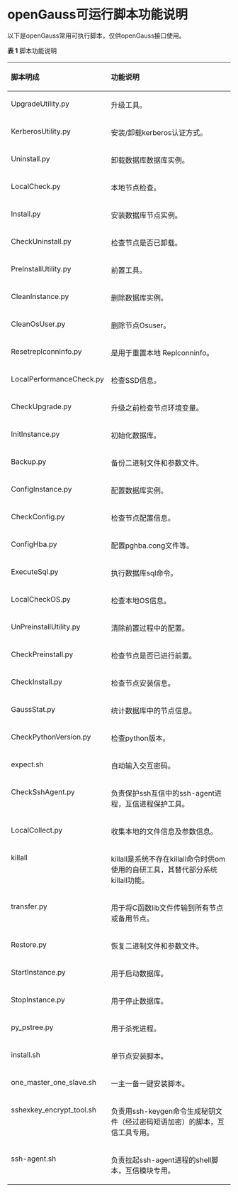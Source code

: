 # openGauss可运行脚本功能说明

以下是openGauss常用可执行脚本，仅供openGauss接口使用。

**表 1**  脚本功能说明

<a name="table885801545614"></a>
<table><thead align="left"><tr id="row108591015155615"><th class="cellrowborder" valign="top" width="28.17%" id="mcps1.2.3.1.1"><p id="p14859191510565"><a name="p14859191510565"></a><a name="p14859191510565"></a>脚本明成</p>
</th>
<th class="cellrowborder" valign="top" width="71.83%" id="mcps1.2.3.1.2"><p id="p178593153569"><a name="p178593153569"></a><a name="p178593153569"></a>功能说明</p>
</th>
</tr>
</thead>
<tbody><tr id="row185911515618"><td class="cellrowborder" valign="top" width="28.17%" headers="mcps1.2.3.1.1 "><p id="p1285919159567"><a name="p1285919159567"></a><a name="p1285919159567"></a>UpgradeUtility.py</p>
</td>
<td class="cellrowborder" valign="top" width="71.83%" headers="mcps1.2.3.1.2 "><p id="p18859121512566"><a name="p18859121512566"></a><a name="p18859121512566"></a>升级工具。</p>
</td>
</tr>
<tr id="row88592015165616"><td class="cellrowborder" valign="top" width="28.17%" headers="mcps1.2.3.1.1 "><p id="p15041394508"><a name="p15041394508"></a><a name="p15041394508"></a>KerberosUtility.py</p>
</td>
<td class="cellrowborder" valign="top" width="71.83%" headers="mcps1.2.3.1.2 "><p id="p385921518569"><a name="p385921518569"></a><a name="p385921518569"></a>安装/卸载kerberos认证方式。</p>
</td>
</tr>
<tr id="row148591515135616"><td class="cellrowborder" valign="top" width="28.17%" headers="mcps1.2.3.1.1 "><p id="p10859715145616"><a name="p10859715145616"></a><a name="p10859715145616"></a>Uninstall.py</p>
</td>
<td class="cellrowborder" valign="top" width="71.83%" headers="mcps1.2.3.1.2 "><p id="p386071505617"><a name="p386071505617"></a><a name="p386071505617"></a>卸载数据库数据库实例。</p>
</td>
</tr>
<tr id="row2860201519569"><td class="cellrowborder" valign="top" width="28.17%" headers="mcps1.2.3.1.1 "><p id="p4137712135019"><a name="p4137712135019"></a><a name="p4137712135019"></a>LocalCheck.py</p>
</td>
<td class="cellrowborder" valign="top" width="71.83%" headers="mcps1.2.3.1.2 "><p id="p2860111585620"><a name="p2860111585620"></a><a name="p2860111585620"></a>本地节点检查。</p>
</td>
</tr>
<tr id="row4860191555611"><td class="cellrowborder" valign="top" width="28.17%" headers="mcps1.2.3.1.1 "><p id="p15216111510506"><a name="p15216111510506"></a><a name="p15216111510506"></a>Install.py</p>
</td>
<td class="cellrowborder" valign="top" width="71.83%" headers="mcps1.2.3.1.2 "><p id="p286091517566"><a name="p286091517566"></a><a name="p286091517566"></a>安装数据库节点实例。</p>
</td>
</tr>
<tr id="row4860181511566"><td class="cellrowborder" valign="top" width="28.17%" headers="mcps1.2.3.1.1 "><p id="p1614065664517"><a name="p1614065664517"></a><a name="p1614065664517"></a>CheckUninstall.py</p>
</td>
<td class="cellrowborder" valign="top" width="71.83%" headers="mcps1.2.3.1.2 "><p id="p111411156124512"><a name="p111411156124512"></a><a name="p111411156124512"></a>检查节点是否已卸载。</p>
</td>
</tr>
<tr id="row3860161575619"><td class="cellrowborder" valign="top" width="28.17%" headers="mcps1.2.3.1.1 "><p id="p38613150565"><a name="p38613150565"></a><a name="p38613150565"></a>PreInstallUtility.py</p>
</td>
<td class="cellrowborder" valign="top" width="71.83%" headers="mcps1.2.3.1.2 "><p id="p1430274613192"><a name="p1430274613192"></a><a name="p1430274613192"></a>前置工具。</p>
</td>
</tr>
<tr id="row19861161565619"><td class="cellrowborder" valign="top" width="28.17%" headers="mcps1.2.3.1.1 "><p id="p65611504483"><a name="p65611504483"></a><a name="p65611504483"></a>CleanInstance.py</p>
</td>
<td class="cellrowborder" valign="top" width="71.83%" headers="mcps1.2.3.1.2 "><p id="p586116157567"><a name="p586116157567"></a><a name="p586116157567"></a>删除数据库实例。</p>
</td>
</tr>
<tr id="row148616151568"><td class="cellrowborder" valign="top" width="28.17%" headers="mcps1.2.3.1.1 "><p id="p44229547486"><a name="p44229547486"></a><a name="p44229547486"></a>CleanOsUser.py</p>
</td>
<td class="cellrowborder" valign="top" width="71.83%" headers="mcps1.2.3.1.2 "><p id="p168611915165610"><a name="p168611915165610"></a><a name="p168611915165610"></a>删除节点Osuser。</p>
</td>
</tr>
<tr id="row4861121535611"><td class="cellrowborder" valign="top" width="28.17%" headers="mcps1.2.3.1.1 "><p id="p586113156561"><a name="p586113156561"></a><a name="p586113156561"></a>Resetreplconninfo.py</p>
</td>
<td class="cellrowborder" valign="top" width="71.83%" headers="mcps1.2.3.1.2 "><p id="p1086191518561"><a name="p1086191518561"></a><a name="p1086191518561"></a>是用于重置本地 Replconninfo。</p>
</td>
</tr>
<tr id="row18861615155615"><td class="cellrowborder" valign="top" width="28.17%" headers="mcps1.2.3.1.1 "><p id="p168612151566"><a name="p168612151566"></a><a name="p168612151566"></a>LocalPerformanceCheck.py</p>
</td>
<td class="cellrowborder" valign="top" width="71.83%" headers="mcps1.2.3.1.2 "><p id="p11861161514566"><a name="p11861161514566"></a><a name="p11861161514566"></a>检查SSD信息。</p>
</td>
</tr>
<tr id="row486191525613"><td class="cellrowborder" valign="top" width="28.17%" headers="mcps1.2.3.1.1 "><p id="p1386110151560"><a name="p1386110151560"></a><a name="p1386110151560"></a>CheckUpgrade.py</p>
</td>
<td class="cellrowborder" valign="top" width="71.83%" headers="mcps1.2.3.1.2 "><p id="p28611415155610"><a name="p28611415155610"></a><a name="p28611415155610"></a>升级之前检查节点环境变量。</p>
</td>
</tr>
<tr id="row19861201513568"><td class="cellrowborder" valign="top" width="28.17%" headers="mcps1.2.3.1.1 "><p id="p486281517563"><a name="p486281517563"></a><a name="p486281517563"></a>InitInstance.py</p>
</td>
<td class="cellrowborder" valign="top" width="71.83%" headers="mcps1.2.3.1.2 "><p id="p28621215185610"><a name="p28621215185610"></a><a name="p28621215185610"></a>初始化数据库。</p>
</td>
</tr>
<tr id="row1986217157569"><td class="cellrowborder" valign="top" width="28.17%" headers="mcps1.2.3.1.1 "><p id="p11862015195614"><a name="p11862015195614"></a><a name="p11862015195614"></a>Backup.py</p>
</td>
<td class="cellrowborder" valign="top" width="71.83%" headers="mcps1.2.3.1.2 "><p id="p286211155566"><a name="p286211155566"></a><a name="p286211155566"></a>备份二进制文件和参数文件。</p>
</td>
</tr>
<tr id="row15862115105611"><td class="cellrowborder" valign="top" width="28.17%" headers="mcps1.2.3.1.1 "><p id="p78622015125611"><a name="p78622015125611"></a><a name="p78622015125611"></a>ConfigInstance.py</p>
</td>
<td class="cellrowborder" valign="top" width="71.83%" headers="mcps1.2.3.1.2 "><p id="p1527104819480"><a name="p1527104819480"></a><a name="p1527104819480"></a>配置数据库实例。</p>
</td>
</tr>
<tr id="row128621815135610"><td class="cellrowborder" valign="top" width="28.17%" headers="mcps1.2.3.1.1 "><p id="p3862515185615"><a name="p3862515185615"></a><a name="p3862515185615"></a>CheckConfig.py</p>
</td>
<td class="cellrowborder" valign="top" width="71.83%" headers="mcps1.2.3.1.2 "><p id="p0143629122314"><a name="p0143629122314"></a><a name="p0143629122314"></a>检查节点配置信息。</p>
</td>
</tr>
<tr id="row686241515569"><td class="cellrowborder" valign="top" width="28.17%" headers="mcps1.2.3.1.1 "><p id="p68621815175611"><a name="p68621815175611"></a><a name="p68621815175611"></a>ConfigHba.py</p>
</td>
<td class="cellrowborder" valign="top" width="71.83%" headers="mcps1.2.3.1.2 "><p id="p1373744194816"><a name="p1373744194816"></a><a name="p1373744194816"></a>配置pghba.cong文件等。</p>
</td>
</tr>
<tr id="row178621415165614"><td class="cellrowborder" valign="top" width="28.17%" headers="mcps1.2.3.1.1 "><p id="p198622154562"><a name="p198622154562"></a><a name="p198622154562"></a>ExecuteSql.py</p>
</td>
<td class="cellrowborder" valign="top" width="71.83%" headers="mcps1.2.3.1.2 "><p id="p5862111515562"><a name="p5862111515562"></a><a name="p5862111515562"></a>执行数据库sql命令。</p>
</td>
</tr>
<tr id="row6862191515562"><td class="cellrowborder" valign="top" width="28.17%" headers="mcps1.2.3.1.1 "><p id="p1786271511562"><a name="p1786271511562"></a><a name="p1786271511562"></a>LocalCheckOS.py</p>
</td>
<td class="cellrowborder" valign="top" width="71.83%" headers="mcps1.2.3.1.2 "><p id="p782611615011"><a name="p782611615011"></a><a name="p782611615011"></a>检查本地OS信息。</p>
</td>
</tr>
<tr id="row14863111515561"><td class="cellrowborder" valign="top" width="28.17%" headers="mcps1.2.3.1.1 "><p id="p19863915105612"><a name="p19863915105612"></a><a name="p19863915105612"></a>UnPreinstallUtility.py</p>
</td>
<td class="cellrowborder" valign="top" width="71.83%" headers="mcps1.2.3.1.2 "><p id="p1425194015517"><a name="p1425194015517"></a><a name="p1425194015517"></a>清除前置过程中的配置。</p>
</td>
</tr>
<tr id="row15863161510567"><td class="cellrowborder" valign="top" width="28.17%" headers="mcps1.2.3.1.1 "><p id="p1863121545613"><a name="p1863121545613"></a><a name="p1863121545613"></a>CheckPreinstall.py</p>
</td>
<td class="cellrowborder" valign="top" width="71.83%" headers="mcps1.2.3.1.2 "><p id="p1786313157563"><a name="p1786313157563"></a><a name="p1786313157563"></a>检查节点是否已进行前置。</p>
</td>
</tr>
<tr id="row78631415125610"><td class="cellrowborder" valign="top" width="28.17%" headers="mcps1.2.3.1.1 "><p id="p8863315185610"><a name="p8863315185610"></a><a name="p8863315185610"></a>CheckInstall.py</p>
</td>
<td class="cellrowborder" valign="top" width="71.83%" headers="mcps1.2.3.1.2 "><p id="p929729154711"><a name="p929729154711"></a><a name="p929729154711"></a>检查节点安装信息。</p>
</td>
</tr>
<tr id="row16863131517561"><td class="cellrowborder" valign="top" width="28.17%" headers="mcps1.2.3.1.1 "><p id="p19863815195613"><a name="p19863815195613"></a><a name="p19863815195613"></a>GaussStat.py</p>
</td>
<td class="cellrowborder" valign="top" width="71.83%" headers="mcps1.2.3.1.2 "><p id="p11322101713466"><a name="p11322101713466"></a><a name="p11322101713466"></a>统计数据库中的节点信息。</p>
</td>
</tr>
<tr id="row8863141545617"><td class="cellrowborder" valign="top" width="28.17%" headers="mcps1.2.3.1.1 "><p id="p3863515105611"><a name="p3863515105611"></a><a name="p3863515105611"></a>CheckPythonVersion.py</p>
</td>
<td class="cellrowborder" valign="top" width="71.83%" headers="mcps1.2.3.1.2 "><p id="p18631815105615"><a name="p18631815105615"></a><a name="p18631815105615"></a>检查python版本。</p>
</td>
</tr>
<tr id="row486316157562"><td class="cellrowborder" valign="top" width="28.17%" headers="mcps1.2.3.1.1 "><p id="p118636154566"><a name="p118636154566"></a><a name="p118636154566"></a>expect.sh</p>
</td>
<td class="cellrowborder" valign="top" width="71.83%" headers="mcps1.2.3.1.2 "><p id="p8863315175611"><a name="p8863315175611"></a><a name="p8863315175611"></a>自动输入交互密码。</p>
</td>
</tr>
<tr id="row11863181515620"><td class="cellrowborder" valign="top" width="28.17%" headers="mcps1.2.3.1.1 "><p id="p1086319156564"><a name="p1086319156564"></a><a name="p1086319156564"></a>CheckSshAgent.py</p>
</td>
<td class="cellrowborder" valign="top" width="71.83%" headers="mcps1.2.3.1.2 "><p id="p3864181585620"><a name="p3864181585620"></a><a name="p3864181585620"></a>负责保护ssh互信中的ssh-agent进程，互信进程保护工具。</p>
</td>
</tr>
<tr id="row086401515617"><td class="cellrowborder" valign="top" width="28.17%" headers="mcps1.2.3.1.1 "><p id="p886412151564"><a name="p886412151564"></a><a name="p886412151564"></a>LocalCollect.py</p>
</td>
<td class="cellrowborder" valign="top" width="71.83%" headers="mcps1.2.3.1.2 "><p id="p18649157569"><a name="p18649157569"></a><a name="p18649157569"></a>收集本地的文件信息及参数信息。</p>
</td>
</tr>
<tr id="row1086417156569"><td class="cellrowborder" valign="top" width="28.17%" headers="mcps1.2.3.1.1 "><p id="p188641115185619"><a name="p188641115185619"></a><a name="p188641115185619"></a>killall</p>
</td>
<td class="cellrowborder" valign="top" width="71.83%" headers="mcps1.2.3.1.2 "><p id="p128644153563"><a name="p128644153563"></a><a name="p128644153563"></a><span>killall是</span><span>系统不存在killall命令时供om使用的自研工具，其替代部分系统killall功能</span>。</p>
</td>
</tr>
<tr id="row786421525615"><td class="cellrowborder" valign="top" width="28.17%" headers="mcps1.2.3.1.1 "><p id="p178641153564"><a name="p178641153564"></a><a name="p178641153564"></a>transfer.py</p>
</td>
<td class="cellrowborder" valign="top" width="71.83%" headers="mcps1.2.3.1.2 "><p id="p12864181520561"><a name="p12864181520561"></a><a name="p12864181520561"></a>用于将C函数lib文件传输到所有节点或备用节点。</p>
</td>
</tr>
<tr id="row286411515618"><td class="cellrowborder" valign="top" width="28.17%" headers="mcps1.2.3.1.1 "><p id="p208641415155619"><a name="p208641415155619"></a><a name="p208641415155619"></a>Restore.py</p>
</td>
<td class="cellrowborder" valign="top" width="71.83%" headers="mcps1.2.3.1.2 "><p id="p286412156560"><a name="p286412156560"></a><a name="p286412156560"></a>恢复二进制文件和参数文件。</p>
</td>
</tr>
<tr id="row583816415594"><td class="cellrowborder" valign="top" width="28.17%" headers="mcps1.2.3.1.1 "><p id="p1283984125911"><a name="p1283984125911"></a><a name="p1283984125911"></a>StartInstance.py</p>
</td>
<td class="cellrowborder" valign="top" width="71.83%" headers="mcps1.2.3.1.2 "><p id="p1983944112597"><a name="p1983944112597"></a><a name="p1983944112597"></a>用于启动数据库。</p>
</td>
</tr>
<tr id="row4553125965915"><td class="cellrowborder" valign="top" width="28.17%" headers="mcps1.2.3.1.1 "><p id="p1455425945918"><a name="p1455425945918"></a><a name="p1455425945918"></a>StopInstance.py</p>
</td>
<td class="cellrowborder" valign="top" width="71.83%" headers="mcps1.2.3.1.2 "><p id="p12554759195918"><a name="p12554759195918"></a><a name="p12554759195918"></a>用于停止数据库。</p>
</td>
</tr>
<tr id="row22574445012"><td class="cellrowborder" valign="top" width="28.17%" headers="mcps1.2.3.1.1 "><p id="p7258174414015"><a name="p7258174414015"></a><a name="p7258174414015"></a>py_pstree.py</p>
</td>
<td class="cellrowborder" valign="top" width="71.83%" headers="mcps1.2.3.1.2 "><p id="p1725874414016"><a name="p1725874414016"></a><a name="p1725874414016"></a>用于杀死进程。</p>
</td>
</tr>
<tr id="row13105204518486"><td class="cellrowborder" valign="top" width="28.17%" headers="mcps1.2.3.1.1 "><p id="p20106245154815"><a name="p20106245154815"></a><a name="p20106245154815"></a>install.sh</p>
</td>
<td class="cellrowborder" valign="top" width="71.83%" headers="mcps1.2.3.1.2 "><p id="p6106245114820"><a name="p6106245114820"></a><a name="p6106245114820"></a>单节点安装脚本。</p>
</td>
</tr>
<tr id="row12836719115218"><td class="cellrowborder" valign="top" width="28.17%" headers="mcps1.2.3.1.1 "><p id="p158372019155214"><a name="p158372019155214"></a><a name="p158372019155214"></a>one_master_one_slave.sh</p>
</td>
<td class="cellrowborder" valign="top" width="71.83%" headers="mcps1.2.3.1.2 "><p id="p1983761912525"><a name="p1983761912525"></a><a name="p1983761912525"></a>一主一备一键安装脚本。</p>
</td>
</tr>
<tr id="row13298218533"><td class="cellrowborder" valign="top" width="28.17%" headers="mcps1.2.3.1.1 "><p id="p183291625535"><a name="p183291625535"></a><a name="p183291625535"></a>sshexkey_encrypt_tool.sh</p>
</td>
<td class="cellrowborder" valign="top" width="71.83%" headers="mcps1.2.3.1.2 "><p id="p11329192145313"><a name="p11329192145313"></a><a name="p11329192145313"></a>负责用ssh-keygen命令生成秘钥文件（经过密码短语加密）的脚本，互信工具专用。</p>
</td>
</tr>
<tr id="row1948192145516"><td class="cellrowborder" valign="top" width="28.17%" headers="mcps1.2.3.1.1 "><p id="p1758205991216"><a name="p1758205991216"></a><a name="p1758205991216"></a>ssh-agent.sh</p>
</td>
<td class="cellrowborder" valign="top" width="71.83%" headers="mcps1.2.3.1.2 "><p id="p1894882145512"><a name="p1894882145512"></a><a name="p1894882145512"></a>负责拉起ssh-agent进程的shell脚本，互信模块专用。</p>
</td>
</tr>
</tbody>
</table>
